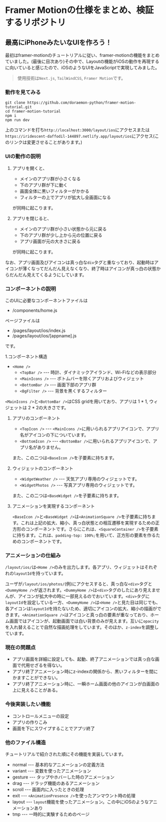 # Framer Motionの仕様をまとめ、検証するリポジトリ
## 最高にiPhoneみたいなUIを作ろう！

最初はframer-motionのチュートリアルに従い、framer-motionの機能をまとめていました。(最後に目次あり)その中で、Layoutの機能がiOSの動作を再現するに向いていると感じたので、iOSのようなUIをJavaScriptで実現してみました。

> 使用技術は`Next.js`, `TailWindCSS`, `Framer Motion`です。

### 動作を見てみる

```
git clone https://github.com/doraemon-python/framer-motion-tutorial.git
cd framer-motion-tutorial
npm i
npm run dev
```
上のコマンドを打ち`http://localhost:3000/layout/ios`にアクセスまたは`https://iridescent-daffodil-144897.netlify.app/layout/ios`にアクセス(このリンクは変更させることがあります。)

###  UIの動作の説明

1. アプリを開くと、
   - メインのアプリ群が小さくなる
   - 下のアプリ群が下に動く
   - 画面全体に黒いフィルターがかかる
   - フィルターの上でアプリが拡大し全画面になる

   が同時に起こります。
1. アプリを閉じると、
   - メインのアプリ群が小さい状態から元に戻る
   - 下のアプリ群が少し上から元の位置に戻る
   - アプリ画面が元の大きさに戻る

   が同時に起こります。

なお、アプリ画面及びアイコンは真っ白な`div`タグと重なっており、起動時はアイコンが薄くなってだんだん見えなくなり、終了時はアイコンが真っ白の状態からだんだん見えてくるようにしています。

### コンポーネントの説明

このUIに必要なコンポーネントファイルは
- /components/home.js

ページファイルは
- /pages/layout/ios/index.js
- /pages/layout/ios/[appname].js

です。

1.コンポーネント構造
- `<Home />`
   - `<TopBar />` --- 時計、ダイナミックアイランド、Wi-Fiなどの表示部分
   - `<MainIcons />` --- ボトムバーを除くアプリおよびウィジェット
   - `<BottomBar />` --- 画面下部のアプリ群
   - `<BgFilter />` --- 背景を黒くするフィルター

`<MainIcons />`と`<BottomBar />`はCSS gridを用いており、アプリは 1 * 1, ウィジェットは 2 * 2の大きさです。

1. アプリのコンポーネント
   - `<TopIcon />` --- `<MainIcons />`に用いられるアプリアイコンで、アプリ名がアイコンの下についています。
   - `<BottomIcon />` --- `<BottomBar />`に用いられるアプリアイコンで、アプリ名がありません。
   
   また、この二つは`<BaseIcon />`を子要素に持ちます。

1. ウィジェットのコンポーネント
   - `<WidgetWeather />` --- 天気アプリ専用のウィジェットです。
   - `<WidgetPhotos />` --- 写真アプリ専用のウィジェットです。
   
   また、この二つは`<BaseWidget />`を子要素に持ちます。

1. アニメーションを実現するコンポーネント
   
   `<BaseIcon />`と`<BaseWidget />`は`<AnimationSquare />`を子要素に持ちます。これは上記の拡大、縮小、真っ白状態との相互遷移を実現するための正方形のコンポーネントです。さらにこれは、`<SquareContainer />`を子要素に持ちます。これは、`padding-top: 100%;`を用いて、正方形の要素を作るためのコンポーネントです。

### アニメーションの仕組み
`/layout/ios/`は`<Home />`のみを出力します。各アプリ、ウィジェットはそれぞれの`layoutId`を持っています。

ユーザが`/layout/ios/photos/`(例)にアクセスすると、真っ白な`<div>`タグと`<DummyHome />`が返されます。`<DummyHome />`は`<div>`タグのしたにあり見えませんが、アイコンが拡大中の時に一部見えるのでおいています。`<div>`タグに`layoutId`を設定している一方、`<DummyHome />`は`<Home />`と見た目は同じでも、各アイコンは`layoutId`を持たないため、適切にアイコンの拡大、縮小の描画ができます。`<AnimationSquare />`はアイコンと真っ白の要素が重なっており、ホーム画面ではアイコンが、起動画面では白い背景のみが見えます。互いに`opacity`を入れ替えることで自然な描画処理をしています。そのほか、`z-index`を調整しています。

### 現在の問題点
- アプリ画面を詳細に設定しても、起動、終了アニメーションでは真っ白な画面で代用せざるを得ない。
- アプリ終了アニメーション時にz-indexの関係から、黒いフィルターを間にかますことができない。
- アプリ終了アニメーション時に、一瞬ホーム画面の他のアイコンが白画面の上に見えることがある。

### 今後実装したい機能
- コントロールメニューの設定
- アプリの作りこみ
- 画面を下にスワイプすることでアプリ終了

### 他のファイル構造
チュートリアルで紹介された順にその機能を実装しています。
- normal --- 基本的なアニメーションの定義方法
- variant --- 変数を使ったアニメーション
- gesture --- タップやホバーした時のアニメーション
- drag --- ドラッグ機能のあるアニメーション
- scroll --- 画面内に入ったときの処理
- exit --- `<AnimationPresence />`を使ったアンマウント時の処理
- layout --- `layout`機能を使ったアニメーション。この中にiOSのようなアニメーションあり
- tmp --- 一時的に実験するためのページ